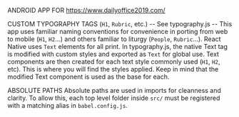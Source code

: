 ANDROID APP FOR https://www.dailyoffice2019.com/

CUSTOM TYPOGRAPHY TAGS
(`H1`, `Rubric`, etc.) -- See typography.js --
This app uses familiar naming conventions for convenience in porting from web to mobile (`H1`, `H2`...) and others familiar to liturgy (`People`, `Rubric`...). React Native uses `Text` elements for all print. In typography.js, the native Text tag is modified with custom styles and exported as `Text` for global use. Text components are then created for each text style commonly used (`H1`, `H2`, etc). This is where you will find the styles applied. Keep in mind that the modified Text component is used as the base for each.

ABSOLUTE PATHS
Absolute paths are used in imports for cleanness and clarity. To allow this, each top level folder inside `src/` must be registered with a matching alias in `babel.config.js`.
